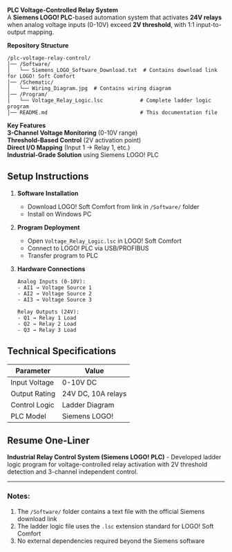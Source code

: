 **PLC Voltage-Controlled Relay System**  
A **Siemens LOGO! PLC**-based automation system that activates **24V relays** when analog voltage inputs (0-10V) exceed **2V threshold**, with 1:1 input-to-output mapping.

**Repository Structure**  
```
/plc-voltage-relay-control/
│── /Software/
│   └── Siemens_LOGO_Software_Download.txt  # Contains download link for LOGO! Soft Comfort
│── /Schematic/
│   └── Wiring_Diagram.jpg  # Contains wiring diagram
│── /Program/
│   └── Voltage_Relay_Logic.lsc            # Complete ladder logic program
│── README.md                              # This documentation file
```

**Key Features**  
**3-Channel Voltage Monitoring** (0-10V range)  
**Threshold-Based Control** (2V activation point)  
**Direct I/O Mapping** (Input 1 → Relay 1, etc.)  
**Industrial-Grade Solution** using Siemens LOGO! PLC  

## **Setup Instructions**  
1. **Software Installation**  
   - Download LOGO! Soft Comfort from link in `/Software/` folder  
   - Install on Windows PC  

2. **Program Deployment**  
   - Open `Voltage_Relay_Logic.lsc` in LOGO! Soft Comfort  
   - Connect to LOGO! PLC via USB/PROFIBUS  
   - Transfer program to PLC  

3. **Hardware Connections**  
   ```
   Analog Inputs (0-10V):
   - AI1 → Voltage Source 1
   - AI2 → Voltage Source 2  
   - AI3 → Voltage Source 3
   
   Relay Outputs (24V):
   - Q1 → Relay 1 Load
   - Q2 → Relay 2 Load
   - Q3 → Relay 3 Load
   ```

## **Technical Specifications**  
| Parameter        | Value              |
|------------------|--------------------|
| Input Voltage    | 0-10V DC           |
| Output Rating    | 24V DC, 10A relays |
| Control Logic    | Ladder Diagram     |
| PLC Model        | Siemens LOGO!      |

## **Resume One-Liner**  
**Industrial Relay Control System (Siemens LOGO! PLC)** - Developed ladder logic program for voltage-controlled relay activation with 2V threshold detection and 3-channel independent control.

---

### **Notes**:
1. The `/Software/` folder contains a text file with the official Siemens download link
2. The ladder logic file uses the `.lsc` extension standard for LOGO! Soft Comfort
3. No external dependencies required beyond the Siemens software
